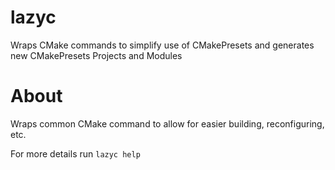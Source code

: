 # lazyc
Wraps CMake commands to simplify use of  CMakePresets and generates new CMakePresets Projects and Modules
# About
Wraps common CMake command to allow for easier building, reconfiguring, etc. 

For more details run `lazyc help`

